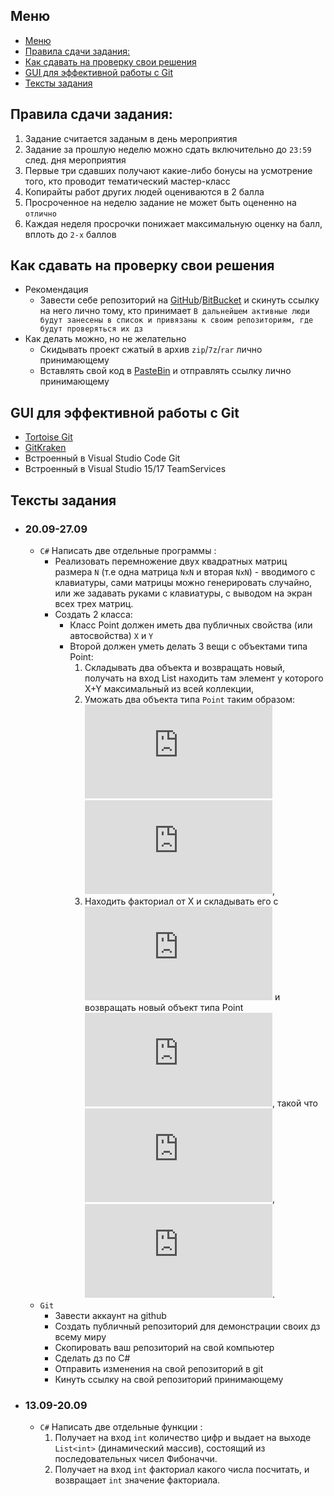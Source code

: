 ## Меню
<!-- TOC -->

- [Меню](#меню)
- [Правила сдачи задания:](#правила-сдачи-задания)
- [Как сдавать на проверку свои решения](#как-сдавать-на-проверку-свои-решения)
- [GUI для эффективной работы с Git](#gui-для-эффективной-работы-с-git)
- [Тексты задания](#тексты-задания)

<!-- /TOC -->
## Правила сдачи задания:
1. Задание считается заданым в день мероприятия
1. Задание за прошлую неделю можно сдать включительно до `23:59` след. дня мероприятия
1. Первые три сдавших получают какие-либо бонусы на усмотрение того, кто проводит тематический мастер-класс
1. Копирайты работ других людей оцениваются в 2 балла
1. Просроченное на неделю задание не может быть оцененно на `отлично`
1. Каждая неделя просрочки понижает максимальную оценку на балл, вплоть до `2-х` баллов
## Как сдавать на проверку свои решения
+ Рекомендация
    + Завести себе репозиторий на [GitHub](https://github.com)/[BitBucket](https://bitbucket.org) и скинуть ссылку на него лично тому, кто принимает `В дальнейшем активные люди будут занесены в список и привязаны к своим репозиториям, где будут проверяться их дз`
+ Как делать можно, но не желательно
    + Скидывать проект сжатый в архив `zip`/`7z`/`rar` лично принимающему
    + Вставлять свой код в [PasteBin](https://pastebin.com) и отправлять ссылку лично принимающему

## GUI для эффективной работы с Git
+ [Tortoise Git](https://tortoisegit.org)
+ [GitKraken](https://www.gitkraken.com)
+ Встроенный в Visual Studio Code Git
+ Встроенный в Visual Studio 15/17 TeamServices

## Тексты задания
+ ### 20.09-27.09
    + `C#` Написать две отдельные программы :
        + Реализовать перемножение двух квадратных матриц размера `N` (т.е одна матрица `NxN` и вторая `NxN`) - вводимого с клавиатуры, сами матрицы можно генерировать случайно, или же задавать руками с клавиатуры, с выводом на экран всех трех матриц.
        + Создать 2 класса:
            + Класс Point должен иметь два публичных свойства (или автосвойства) `X` и `Y`
            + Второй должен уметь делать 3 вещи с объектами типа Point: 
                1. Cкладывать два объекта и возвращать новый, получать на вход List<Point> находить там элемент у которого X+Y максимальный из всей коллекции,
                1. Уможать два объекта типа `Point` таким образом:  ![](http://www.sciweavers.org/tex2img.php?eq=%24X_%7B%5Ctext%7Bnew%7D%7D%3DX_%7B1%7D%2AX_%7B2%7D%24&bc=White&fc=Black&im=png&fs=12&ff=arev&edit=0) ![](http://www.sciweavers.org/tex2img.php?eq=%24Y_%7B%5Ctext%7B%D0%BD%D0%BE%D0%B2%D1%8B%D0%B9%7D%3D%7DY_%7B1%7D%2AY_%7B2%7D%24&bc=White&fc=Black&im=png&fs=12&ff=arev&edit=0),
                1. Находить факториал от X и складывать его с ![](http://www.sciweavers.org/tex2img.php?eq=%24%5Cpi%5EY%24&bc=White&fc=Black&im=png&fs=12&ff=arev&edit=0) и возвращать новый объект типа Point ![](http://www.sciweavers.org/tex2img.php?eq=%24%28X_%7B%5Ctext%7Bnew%7D%7D%2CY_%7B%5Ctext%7Bnew%7D%7D%29%24&bc=White&fc=Black&im=png&fs=12&ff=arev&edit=0), такой что ![](http://www.sciweavers.org/tex2img.php?eq=%24X_%7B%5Ctext%7Bnew%7D%7D%3DFactorial%28X%29%24&bc=White&fc=Black&im=png&fs=12&ff=arev&edit=0), ![](http://www.sciweavers.org/tex2img.php?eq=%24Y_%7B%5Ctext%7Bnew%7D%7D%3D%5Cpi%5EY%2BFactorial%28X%29%24&bc=White&fc=Black&im=png&fs=12&ff=arev&edit=0).
    + `Git`
        +  Завести аккаунт на github
        +  Создать публичный репозиторий для демонстрации своих дз всему миру
        +  Скопировать ваш репозиторий на свой компьютер
        +  Сделать дз по C#
        +  Отправить изменения на свой репозиторий в git
        +  Кинуть ссылку на свой репозиторий принимающему
+ ### 13.09-20.09
    + `C#` Написать две отдельные функции :
        1. Получает на вход `int` количество цифр и выдает на выходе `List<int>` (динамический массив), состоящий из последовательных чисел Фибоначчи.
        1. Получает на вход `int` факториал какого числа посчитать, и возвращает `int` значение факториала.